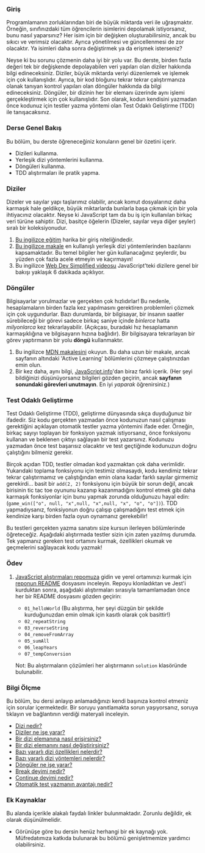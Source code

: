 ### Giriş

Programlamanın zorluklarından biri de büyük miktarda veri ile uğraşmaktır. Örneğin, sınıfınızdaki tüm öğrencilerin isimlerini depolamak istiyorsanız, bunu nasıl yaparsınız? Her isim için bir değişken oluşturabilirsiniz, ancak bu sıkıcı ve verimsiz olacaktır. Ayrıca yönetilmesi ve güncellenmesi de zor olacaktır. Ya isimleri daha sonra değiştirmek ya da erişmek isterseniz?

Neyse ki bu sorunu çözmenin daha iyi bir yolu var. Bu derste, birden fazla değeri tek bir değişkende depolayabilen veri yapıları olan diziler hakkında bilgi edineceksiniz. Diziler, büyük miktarda veriyi düzenlemek ve işlemek için çok kullanışlıdır. Ayrıca, bir kod bloğunu tekrar tekrar çalıştırmanıza olanak tanıyan kontrol yapıları olan döngüler hakkında da bilgi edineceksiniz. Döngüler, bir dizinin her bir elemanı üzerinde aynı işlemi gerçekleştirmek için çok kullanışlıdır. Son olarak, kodun kendisini yazmadan önce kodunuz için testler yazma yöntemi olan Test Odaklı Geliştirme (TDD) ile tanışacaksınız.

### Derse Genel Bakış

Bu bölüm, bu derste öğreneceğiniz konuların genel bir özetini içerir.

* Dizileri kullanma.
* Yerleşik dizi yöntemlerini kullanma.
* Döngüleri kullanma.
* TDD alıştırmaları ile pratik yapma.

### Diziler

Dizeler ve sayılar yapı taşlarımız olabilir, ancak komut dosyalarınız daha karmaşık hale geldikçe, büyük miktarlarda bunlarla başa çıkmak için bir yola ihtiyacınız olacaktır. Neyse ki JavaScript tam da bu iş için kullanılan birkaç veri türüne sahiptir. Dizi, basitçe öğelerin (Dizeler, sayılar veya diğer şeyler) sıralı bir koleksiyonudur.

1. [Bu ingilizce eğitim](https://www.w3schools.com/js/js_arrays.asp) harika bir giriş niteliğindedir.
2. [Bu ingilizce makale](https://www.w3schools.com/js/js_array_methods.asp) en kullanışlı yerleşik dizi yöntemlerinden bazılarını kapsamaktadır. Bu temel bilgiler her gün kullanacağınız şeylerdir, bu yüzden çok fazla acele etmeyin ve kaçırmayın!
3. Bu ingilizce [Web Dev Simplified videosu](https://www.youtube.com/watch?v=7W4pQQ20nJg) JavaScript'teki dizilere genel bir bakışı yaklaşık 6 dakikada açıklıyor.

### Döngüler

Bilgisayarlar yorulmazlar ve gerçekten çok hızlıdırlar! Bu nedenle, hesaplamaların birden fazla kez yapılmasını gerektiren problemleri çözmek için çok uygundurlar. Bazı durumlarda, bir bilgisayar, bir insanın saatler sürebileceği bir görevi sadece birkaç saniye içinde _binlerce_ hatta _milyonlarca_ kez tekrarlayabilir. \(Açıkçası, buradaki hız hesaplamanın karmaşıklığına ve bilgisayarın hızına bağlıdır\). Bir bilgisayara tekrarlayan bir görev yaptırmanın bir yolu **döngü** kullanmaktır.

1. Bu ingilizce [MDN makalesini](https://developer.mozilla.org/en-US/docs/Learn/JavaScript/Building_blocks/Looping_code) okuyun. Bu daha uzun bir makale, ancak sayfanın altındaki 'Active Learning' bölümlerini çözmeye çalıştınızdan emin olun.
2. Bir kez daha, aynı bilgi, [JavaScript.info](http://javascript.info/while-for)'dan biraz farklı içerik. \(Her şeyi bildiğinizi düşünüyorsanız bilgileri gözden geçirin, ancak **sayfanın sonundaki görevleri unutmayın**. En iyi _yaparak_ öğrenirsiniz.\)

### Test Odaklı Geliştirme

Test Odaklı Geliştirme \(TDD\), geliştirme dünyasında sıkça duyduğunuz bir ifadedir. Siz kodu gerçekten yazmadan önce kodunuzun nasıl çalışması gerektiğini açıklayan otomatik testler yazma yöntemini ifade eder. Örneğin, birkaç sayıyı toplayan bir fonksiyon yazmak istiyorsanız, önce fonksiyonu kullanan ve beklenen çıktıyı sağlayan bir test yazarsınız. Kodunuzu yazmadan önce test başarısız olacaktır ve test geçtiğinde kodunuzun doğru çalıştığını bilmeniz gerekir.

Birçok açıdan TDD, testler olmadan kod yazmaktan çok daha verimlidir. Yukarıdaki toplama fonksiyonu için testimiz olmasaydı, kodu kendimiz tekrar tekrar çalıştırmamız ve çalıştığından emin olana kadar farklı sayılar girmemiz gerekirdi... basit bir `add(2, 2)` fonksiyonu için büyük bir sorun değil, ancak birisinin tic tac toe oyununu kazanıp kazanmadığını kontrol etmek gibi daha karmaşık fonksiyonlar için bunu yapmak zorunda olduğunuzu hayal edin: \(`game_win(["o", null, "x",null, "x",null, "x", "o", "o"])`). TDD yapmadıysanız, fonksiyonun doğru çalışıp çalışmadığını test etmek için kendinize karşı birden fazla oyun oynamanız gerekebilir!

Bu testleri gerçekten yazma sanatını size kursun ilerleyen bölümlerinde öğreteceğiz. Aşağıdaki alıştırmada testler sizin için zaten yazılmış durumda. Tek yapmanız gereken test ortamını kurmak, özellikleri okumak ve geçmelerini sağlayacak kodu yazmak!

### Ödev

<div class="lesson-content__panel" markdown="1">

1. [JavaScript alıştırmaları repomuza](https://github.com/TheOdinProject/javascript-exercises) gidin ve yerel ortamınızı kurmak için [reponun README](https://github.com/TheOdinProject/javascript-exercises#readme) dosyasını inceleyin. Repoyu klonladıktan ve Jest'i kurduktan sonra, aşağıdaki alıştırmaları sırasıyla tamamlamadan önce her bir README dosyasını gözden geçirin:
    - `01_helloWorld` (Bu alıştırma, her şeyi düzgün bir şekilde kurduğunuzdan emin olmak için kasıtlı olarak çok basittir!)
    - `02_repeatString`
    - `03_reverseString`
    - `04_removeFromArray`
    - `05_sumAll`
    - `06_leapYears`
    - `07_tempConversion`

    Not: Bu alıştırmaların çözümleri her alıştırmanın `solution` klasöründe bulunabilir.

</div>

### Bilgi Ölçme

Bu bölüm, bu dersi anlayıp anlamadığınızı kendi başınıza kontrol etmeniz için sorular içermektedir. Bir soruyu yanıtlamakta sorun yaşıyorsanız, soruya tıklayın ve bağlantının verdiği materyali inceleyin.

* [Dizi nedir?](https://www.w3schools.com/js/js_arrays.asp)
* [Diziler ne işe yarar?](https://www.w3schools.com/js/js_arrays.asp)
* [Bir dizi elemanına nasıl erişirsiniz?](https://www.w3schools.com/js/js_arrays.asp)
* [Bir dizi elemanını nasıl değiştirirsiniz?](https://www.w3schools.com/js/js_arrays.asp)
* [Bazı yararlı dizi özellikleri nelerdir?](https://www.w3schools.com/js/js_arrays.asp)
* [Bazı yararlı dizi yöntemleri nelerdir?](https://www.w3schools.com/js/js_array_methods.asp)
* [Döngüler ne işe yarar?](https://developer.mozilla.org/en-US/docs/Learn/JavaScript/Building_blocks/Looping_code#why_bother)
* [Break deyimi nedir?](https://developer.mozilla.org/en-US/docs/Learn/JavaScript/Building_blocks/Looping_code#exiting_loops_with_break)
* [Continue deyimi nedir?](https://developer.mozilla.org/en-US/docs/Learn/JavaScript/Building_blocks/Looping_code#skipping_iterations_with_continue)
* [Otomatik test yazmanın avantajı nedir?](#test-driven-development)

### Ek Kaynaklar

Bu alanda içerikle alakalı faydalı linkler bulunmaktadır. Zorunlu değildir, ek olarak düşünülmelidir.

* Görünüşe göre bu dersin henüz herhangi bir ek kaynağı yok. Müfredatımıza katkıda bulunarak bu bölümü genişletmemize yardımcı olabilirsiniz.
